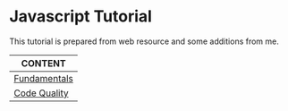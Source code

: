 # Javascript Tutorial

This tutorial is prepared from web resource and some additions from me.


CONTENT |
--- |
[Fundamentals](js-intro-1-Fundamentals.md) |
[Code Quality](js-intro-2-code-quality.md) |